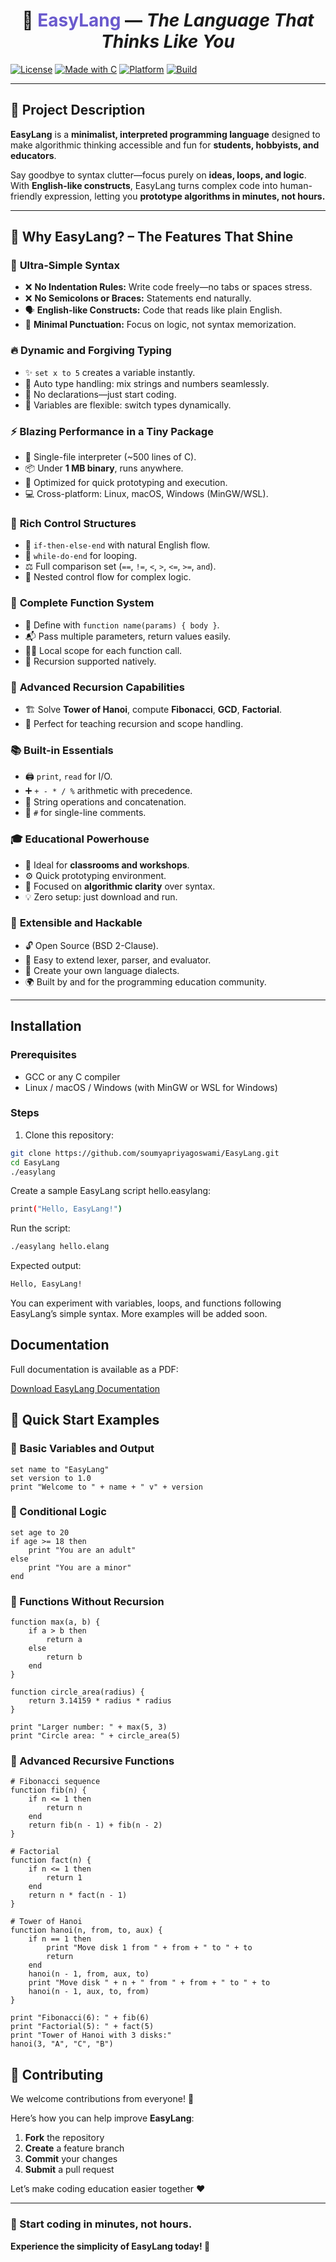  <h1 align="center" style="font-weight:700;">
  🌈 <span style="color:#6a5acd;">EasyLang</span> — 
  <i>The Language That Thinks Like You</i>
</h1>


[![License](https://img.shields.io/badge/License-BSD%202--Clause-blue.svg)](LICENSE)
[![Made with C](https://img.shields.io/badge/Made%20with-C99-orange.svg)](#)
[![Platform](https://img.shields.io/badge/Platform-Linux%20|%20macOS%20|%20Windows-green.svg)](#)
[![Build](https://img.shields.io/badge/Build-Passing-brightgreen.svg)](#)

---

## 🧠 **Project Description**

**EasyLang** is a **minimalist, interpreted programming language** designed to make algorithmic thinking accessible and fun for **students, hobbyists, and educators**.  

Say goodbye to syntax clutter—focus purely on **ideas, loops, and logic**.  
With **English-like constructs**, EasyLang turns complex code into human-friendly expression, letting you **prototype algorithms in minutes, not hours.**

---

## 🌟 **Why EasyLang? – The Features That Shine**

### 🚀 **Ultra-Simple Syntax**
- ❌ **No Indentation Rules:** Write code freely—no tabs or spaces stress.  
- ❌ **No Semicolons or Braces:** Statements end naturally.  
- 🗣️ **English-like Constructs:** Code that reads like plain English.  
- 🎯 **Minimal Punctuation:** Focus on logic, not syntax memorization.  

### 🔥 **Dynamic and Forgiving Typing**
- ✨ `set x to 5` creates a variable instantly.  
- 🔁 Auto type handling: mix strings and numbers seamlessly.  
- 🚫 No declarations—just start coding.  
- 🧩 Variables are flexible: switch types dynamically.  

### ⚡ **Blazing Performance in a Tiny Package**
- 💾 Single-file interpreter (~500 lines of C).  
- 📦 Under **1 MB binary**, runs anywhere.  
- 🧠 Optimized for quick prototyping and execution.  
- 💻 Cross-platform: Linux, macOS, Windows (MinGW/WSL).  

### 🎯 **Rich Control Structures**
- 🔄 `if-then-else-end` with natural English flow.  
- 🔁 `while-do-end` for looping.  
- ⚖️ Full comparison set (`==`, `!=`, `<`, `>`, `<=`, `>=`, `and`).  
- 🧩 Nested control flow for complex logic.  

### 🧮 **Complete Function System**
- 🧠 Define with `function name(params) { body }`.  
- 📬 Pass multiple parameters, return values easily.  
- 🧍‍♂️ Local scope for each function call.  
- 🔁 Recursion supported natively.  

### 🔄 **Advanced Recursion Capabilities**
- 🏗️ Solve **Tower of Hanoi**, compute **Fibonacci**, **GCD**, **Factorial**.  
- 🧩 Perfect for teaching recursion and scope handling.  

### 📚 **Built-in Essentials**
- 🖨️ `print`, `read` for I/O.  
- ➕ `+ - * / %` arithmetic with precedence.  
- 🧵 String operations and concatenation.  
- 💬 `#` for single-line comments.  

### 🎓 **Educational Powerhouse**
- 🏫 Ideal for **classrooms and workshops**.  
- ⚙️ Quick prototyping environment.  
- 🧠 Focused on **algorithmic clarity** over syntax.  
- 💡 Zero setup: just download and run.  

### 🔧 **Extensible and Hackable**
- 🔓 Open Source (BSD 2-Clause).  
- 🧩 Easy to extend lexer, parser, and evaluator.  
- 🧬 Create your own language dialects.  
- 🌍 Built by and for the programming education community.  




---

## Installation

### Prerequisites
- GCC or any C compiler
- Linux / macOS / Windows (with MinGW or WSL for Windows)

### Steps
1. Clone this repository:
```bash
git clone https://github.com/soumyapriyagoswami/EasyLang.git
cd EasyLang
./easylang
```
Create a sample EasyLang script hello.easylang:

```bash
print("Hello, EasyLang!")
```

Run the script:
```bash
./easylang hello.elang
```

Expected output:
```bash
Hello, EasyLang!
```

You can experiment with variables, loops, and functions following EasyLang’s simple syntax. More examples will be added soon.

## Documentation

Full documentation is available as a PDF:

[Download EasyLang Documentation](documentation/easylang_documentation.pdf)

## 🚀 **Quick Start Examples**

### 🧾 Basic Variables and Output
```easylang
set name to "EasyLang"
set version to 1.0
print "Welcome to " + name + " v" + version
```

### 🎯 Conditional Logic
```easylang
set age to 20
if age >= 18 then
    print "You are an adult"
else
    print "You are a minor"
end
```
###  🧮 Functions Without Recursion
```easylang
function max(a, b) {
    if a > b then
        return a
    else
        return b
    end
}

function circle_area(radius) {
    return 3.14159 * radius * radius
}

print "Larger number: " + max(5, 3)
print "Circle area: " + circle_area(5)
```

### 🔂 Advanced Recursive Functions
```easylang
# Fibonacci sequence
function fib(n) {
    if n <= 1 then
        return n
    end
    return fib(n - 1) + fib(n - 2)
}

# Factorial
function fact(n) {
    if n <= 1 then
        return 1
    end
    return n * fact(n - 1)
}

# Tower of Hanoi
function hanoi(n, from, to, aux) {
    if n == 1 then
        print "Move disk 1 from " + from + " to " + to
        return
    end
    hanoi(n - 1, from, aux, to)
    print "Move disk " + n + " from " + from + " to " + to
    hanoi(n - 1, aux, to, from)
}

print "Fibonacci(6): " + fib(6)
print "Factorial(5): " + fact(5)
print "Tower of Hanoi with 3 disks:"
hanoi(3, "A", "C", "B")

```
## 🤝 Contributing

We welcome contributions from everyone! 🚀

Here’s how you can help improve **EasyLang**:

1. **Fork** the repository  
2. **Create** a feature branch  
3. **Commit** your changes  
4. **Submit** a pull request  

Let’s make coding education easier together ❤️  

---

### 🌟 Start coding in minutes, not hours.  
**Experience the simplicity of EasyLang today! 🚀**
